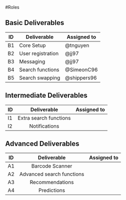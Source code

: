 #Roles

## Basic Deliverables
| ID | Deliverable         | Assigned to   |
| --- | ----------------- | ------------ |
| B1 | Core Setup          | @tnguyen      |
| B2 | User registration   | @jj97         |
| B3 | Messaging           | @jj97         |
| B4 | Search functions    | @SimeonC96    |
| B5 | Search swapping     | @shippers96   |

## Intermediate Deliverables

| ID | Deliverable            | Assigned to  |
| ----- | :--------------------: | :----------- |
| I1 | Extra search functions |              |
| I2 | Notifications          |              |

## Advanced Deliverables

| ID | Deliverable               | Assigned to |
| ---- | :-----------------------: | :---------- |
| A1 | Barcode Scanner           |             |
| A2 | Advanced search functions |             |
| A3 | Recommendations           |             |
| A4 | Predictions               |             |
